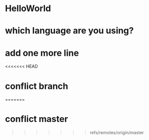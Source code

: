 # HelloWorld

# which language are you using?

# add one more line

<<<<<<< HEAD
# conflict branch
=======
# conflict master
>>>>>>> refs/remotes/origin/master
